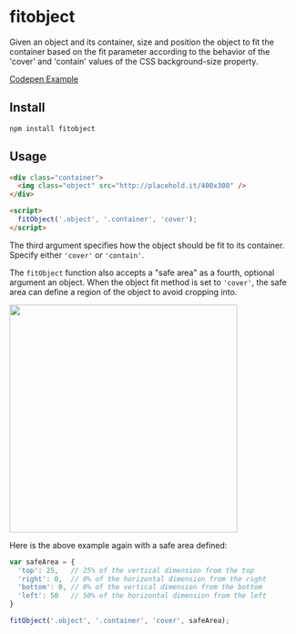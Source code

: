 # fitobject

Given an object and its container, size and position the object to fit the container based on the fit parameter according to the behavior of the 'cover' and 'contain' values of the CSS background-size property.

[Codepen Example](http://codepen.io/dannydb/pen/Qvmrme)

## Install
```
npm install fitobject
```

## Usage

```html
<div class="container">
  <img class="object" src="http://placehold.it/400x300" />
</div>

<script>
  fitObject('.object', '.container', 'cover');
</script>
```

The third argument specifies how the object should be fit to its container. Specify either `'cover'` or `'contain'`.

The `fitObject` function also accepts a "safe area" as a fourth, optional argument an object. When the object fit method is set to `'cover'`, the safe area can define a region of the object to avoid cropping into.

<img src="https://cloud.githubusercontent.com/assets/419297/25910766/8b30a470-357f-11e7-850e-d11e7889f4ed.png" width="400" />

Here is the above example again with a safe area defined:

```js
var safeArea = {
  'top': 25,   // 25% of the vertical dimension from the top
  'right': 0,  // 0% of the horizontal dimension from the right
  'bottom': 0, // 0% of the vertical dimension from the bottom
  'left': 50   // 50% of the horizontal dimension from the left
}

fitObject('.object', '.container', 'cover', safeArea);
```
